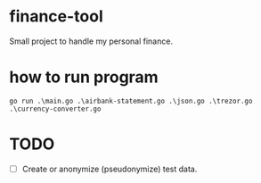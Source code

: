 # finance-tool
Small project to handle my personal finance.

# how to run program
```
go run .\main.go .\airbank-statement.go .\json.go .\trezor.go .\currency-converter.go
```

# TODO
- [ ] Create or anonymize (pseudonymize) test data.